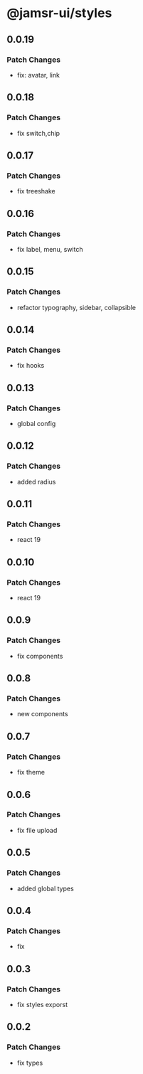 # @jamsr-ui/styles

## 0.0.19

### Patch Changes

- fix: avatar, link

## 0.0.18

### Patch Changes

- fix switch,chip

## 0.0.17

### Patch Changes

- fix treeshake

## 0.0.16

### Patch Changes

- fix label, menu, switch

## 0.0.15

### Patch Changes

- refactor typography, sidebar, collapsible

## 0.0.14

### Patch Changes

- fix hooks

## 0.0.13

### Patch Changes

- global config

## 0.0.12

### Patch Changes

- added radius

## 0.0.11

### Patch Changes

- react 19

## 0.0.10

### Patch Changes

- react 19

## 0.0.9

### Patch Changes

- fix components

## 0.0.8

### Patch Changes

- new components

## 0.0.7

### Patch Changes

- fix theme

## 0.0.6

### Patch Changes

- fix file upload

## 0.0.5

### Patch Changes

- added global types

## 0.0.4

### Patch Changes

- fix

## 0.0.3

### Patch Changes

- fix styles exporst

## 0.0.2

### Patch Changes

- fix types
